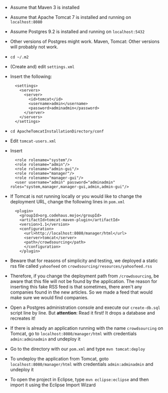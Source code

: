 * Assume that Maven 3 is installed
* Assume that Apache Tomcat 7 is installed and running on `localhost:8080`
* Assume Postgres 9.2 is installed and running on `localhost:5432`
* Other versions of Postgres might work. Maven, Tomcat: Other versions will probably not work.

* `cd ~/.m2`
* (Create and) edit `settings.xml`
* Insert the following:

		<settings>
		  <servers>
			<server>
			  <id>tomcat</id>
			  <username>admin</username>
			  <password>adminadmin</password>
			</server>
		  </servers>
		</settings>


* `cd ApacheTomcatInstallationDirectory/conf`
* Edit `tomcat-users.xml`
* Insert

		<role rolename="system"/>
		<role rolename="admin"/>
		<role rolename="admin-gui"/>
		<role rolename="manager"/>
		<role rolename="manager-gui"/>
		<user username="admin" password="adminadmin" roles="system,manager,manager-gui,admin,admin-gui"/>
  
* If Tomcat is not running locally or you would like to change the deployment URL, change the following lines in `pom.xml`

		<plugin>
		  <groupId>org.codehaus.mojo</groupId>
		  <artifactId>tomcat-maven-plugin</artifactId>
		  <version>1.1</version>
		  <configuration>
			<url>http://localhost:8080/manager/html</url>
			<server>tomcat</server>
			<path>/crowdsourcing</path>
			</configuration>
		  </plugin>
	  
* Beware that for reasons of simplicity and testing, we deployed a static rss file called `yahoofeed` on `crowdsourcing/resources/yahoofeed.rss`
* Therefore, if you change the deployment path from `/crowdsourcing`, be aware that this file will not be found by the application. The reason for inserting this fake RSS feed is that sometimes, there aren't any companies found in the new articles. So we made a feed that would make sure we would find companies.

* Open a Postgres administration console and execute our `create-db.sql` script line by line. But **attention**: Read it first! It drops a database and recreates it!
* If there is already an application running with the name `crowdsourcing` on Tomcat, go to `localhost:8080/manager/html` with credentials `admin:adminadmin` and undeploy it
* Go to the directory with our `pom.xml` and type `mvn tomcat:deploy`
* To undeploy the application from Tomcat, goto `localhost:8080/manager/html` with credentials `admin:adminadmin` and undeploy it
* To open the project in Eclipse, type `mvn eclipse:eclipse` and then import it using the Eclipse Import Wizard